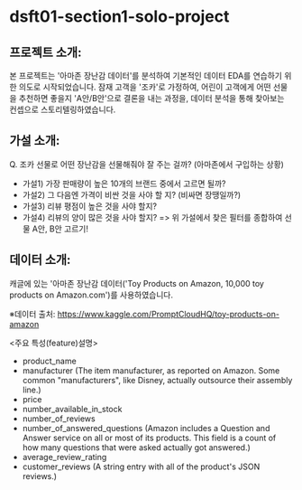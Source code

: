 # dsft01-section1-solo-project

## 프로젝트 소개: 
본 프로젝트는 '아마존 장난감 데이터'를 분석하여 기본적인 데이터 EDA를 연습하기 위한 의도로 시작되었습니다.
잠재 고객을 '조카'로 가정하여, 어린이 고객에게 어떤 선물을 추천하면 좋을지 'A안/B안'으로 결론을 내는 과정을, 
데이터 분석을 통해 찾아보는 컨셉으로 스토리텔링하였습니다. 

## 가설 소개: 
Q. 조카 선물로 어떤 장난감을 선물해줘야 잘 주는 걸까? (아마존에서 구입하는 상황)
- 가설1) 가장 판매량이 높은 10개의 브랜드 중에서 고르면 될까?
- 가설2) 그 다음엔 가격이 비싼 것을 사야 할 지? (비싸면 장땡일까?)
- 가설3) 리뷰 평점이 높은 것을 사야 할지?
- 가설4) 리뷰의 양이 많은 것을 사야 할지?
 => 위 가설에서 찾은 필터를 종합하여 선물 A안, B안 고르기!

## 데이터 소개: 

캐글에 있는 '아마존 장난감 데이터('Toy Products on Amazon, 10,000 toy products on Amazon.com')를 사용하였습니다. 

※데이터 출처: https://www.kaggle.com/PromptCloudHQ/toy-products-on-amazon

<주요 특성(feature)설명>
- product_name
- manufacturer (The item manufacturer, as reported on Amazon. Some common "manufacturers", like Disney, actually outsource their assembly line.)
- price
- number_available_in_stock
- number_of_reviews
- number_of_answered_questions (Amazon includes a Question and Answer service on all or most of its products. This field is a count of how many questions that were asked actually got answered.)
- average_review_rating
- customer_reviews (A string entry with all of the product's JSON reviews.)
